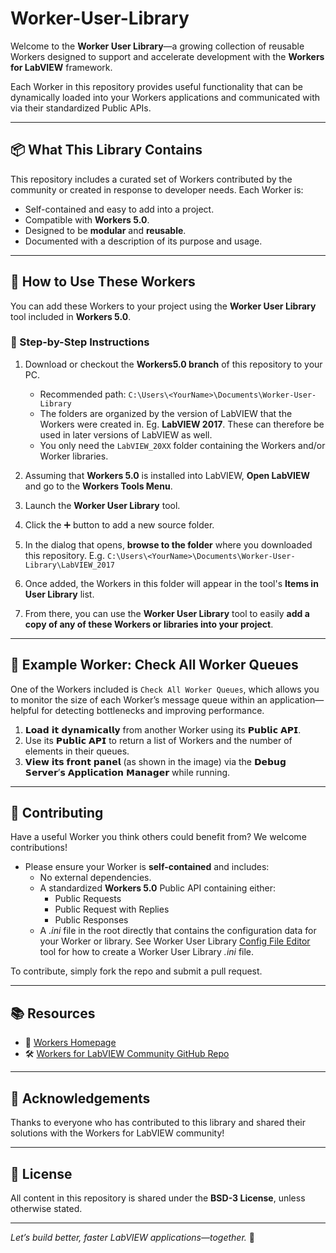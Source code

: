 # Worker-User-Library

Welcome to the **Worker User Library**—a growing collection of reusable Workers designed to support and accelerate development with the **Workers for LabVIEW** framework.

Each Worker in this repository provides useful functionality that can be dynamically loaded into your Workers applications and communicated with via their standardized Public APIs.

---

## 📦 What This Library Contains

This repository includes a curated set of Workers contributed by the community or created in response to developer needs. Each Worker is:

- Self-contained and easy to add into a project.
- Compatible with **Workers 5.0**.
- Designed to be **modular** and **reusable**.
- Documented with a description of its purpose and usage.

---

## 🚀 How to Use These Workers

You can add these Workers to your project using the **Worker User Library** tool included in **Workers 5.0**.

### 🔧 Step-by-Step Instructions

1. Download or checkout the **Workers5.0 branch** of this repository to your PC.
   - Recommended path: `C:\Users\<YourName>\Documents\Worker-User-Library`
   - The folders are organized by the version of LabVIEW that the Workers were created in. Eg. **LabVIEW 2017**. These can therefore be used in later versions of LabVIEW as well.
   - You only need the `LabVIEW_20XX` folder containing the Workers and/or Worker libraries.

2. Assuming that **Workers 5.0** is installed into LabVIEW, **Open LabVIEW** and go to the **Workers Tools Menu**.

3. Launch the **Worker User Library** tool.

4. Click the ➕ button to add a new source folder.

5. In the dialog that opens, **browse to the folder** where you downloaded this repository. E.g. `C:\Users\<YourName>\Documents\Worker-User-Library\LabVIEW_2017`

6. Once added, the Workers in this folder will appear in the tool's **Items in User Library** list.

7. From there, you can use the **Worker User Library** tool to easily **add a copy of any of these Workers or libraries into your project**.

---

## 🧪 Example Worker: Check All Worker Queues

One of the Workers included is `Check All Worker Queues`, which allows you to monitor the size of each Worker’s message queue within an application—helpful for detecting bottlenecks and improving performance.

 
1. 𝗟𝗼𝗮𝗱 𝗶𝘁 𝗱𝘆𝗻𝗮𝗺𝗶𝗰𝗮𝗹𝗹𝘆 from another Worker using its 𝗣𝘂𝗯𝗹𝗶𝗰 𝗔𝗣𝗜.  
2. Use its 𝗣𝘂𝗯𝗹𝗶𝗰 𝗔𝗣𝗜 to return a list of Workers and the number of elements in their queues.  
3. 𝗩𝗶𝗲𝘄 𝗶𝘁𝘀 𝗳𝗿𝗼𝗻𝘁 𝗽𝗮𝗻𝗲𝗹 (as shown in the image) via the 𝗗𝗲𝗯𝘂𝗴 𝗦𝗲𝗿𝘃𝗲𝗿’𝘀 𝗔𝗽𝗽𝗹𝗶𝗰𝗮𝘁𝗶𝗼𝗻 𝗠𝗮𝗻𝗮𝗴𝗲𝗿 while running.


---

## 📌 Contributing

Have a useful Worker you think others could benefit from? We welcome contributions!

- Please ensure your Worker is **self-contained** and includes:
  - No external dependencies. 
  - A standardized **Workers 5.0** Public API containing either:
	  - Public Requests
	  - Public Request with Replies
	  - Public Responses
  - A *.ini* file in the root directly that contains the configuration data for your Worker or library. See Worker User Library [Config File Editor](https://docs.workersforlabview.io/workers-tools/workers-tools-menu/worker-user-library/config-file-editor) tool for how to create a Worker User Library *.ini* file.

 To contribute, simply fork the repo and submit a pull request.

---

## 📚 Resources

- 💬 [Workers Homepage](https://community.workersforlabview.io/)  
- 🛠️ [Workers for LabVIEW Community GitHub Repo](https://github.com/w4lv-community)

---

## 🙌 Acknowledgements

Thanks to everyone who has contributed to this library and shared their solutions with the Workers for LabVIEW community!

---

## 📄 License

All content in this repository is shared under the **BSD-3 License**, unless otherwise stated.

---

*Let’s build better, faster LabVIEW applications—together.* 💛
